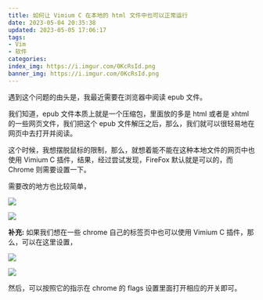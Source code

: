 ```yaml
---
title: 如何让 Vimium C 在本地的 html 文件中也可以正常运行
date: 2023-05-04 20:35:38
updated: 2023-05-05 17:06:17
tags:
- Vim
- 软件
categories:
index_img: https://i.imgur.com/0KcRsId.png
banner_img: https://i.imgur.com/0KcRsId.png
---
```


遇到这个问题的由头是，我最近需要在浏览器中阅读 epub 文件。

我们知道，epub 文件本质上就是一个压缩包，里面放的多是 html 或者是 xhtml 的一些网页文件，我们把这个 epub 文件解压之后，那么，我们就可以很轻易地在网页中去打开并阅读。

这个时候，我想摆脱鼠标的限制，那么，就想着能不能在这种本地文件的网页中也使用 Vimium C 插件，结果，经过尝试发现，FireFox 默认就是可以的，而 Chrome 则需要设置一下。

需要改的地方也比较简单，

![](https://i.imgur.com/bykVQ3A.png)

![](https://i.imgur.com/uI0bs8q.png)

**补充:** 如果我们想在一些 chrome 自己的标签页中也可以使用 Vimium C 插件，那么，可以在这里设置，

![](https://i.imgur.com/d59TLpc.png)

![](https://i.imgur.com/SVKzLni.png)

然后，可以按照它的指示在 chrome 的 flags 设置里面打开相应的开关即可。
